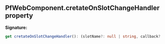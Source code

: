 ## PfWebComponent.cretateOnSlotChangeHandler property

**Signature:**

```typescript
get cretateOnSlotChangeHandler(): (slotName?: null | string, callback?: (node: HTMLElement | null) => void) => (target: PfWebComponent) => void;
```
